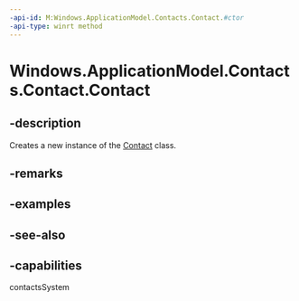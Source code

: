 ```yaml
---
-api-id: M:Windows.ApplicationModel.Contacts.Contact.#ctor
-api-type: winrt method
---
```


<!-- Method syntax
public Contact()
-->

# Windows.ApplicationModel.Contacts.Contact.Contact

## -description
Creates a new instance of the [Contact](contact.md) class.

## -remarks

## -examples

## -see-also

## -capabilities
contactsSystem

